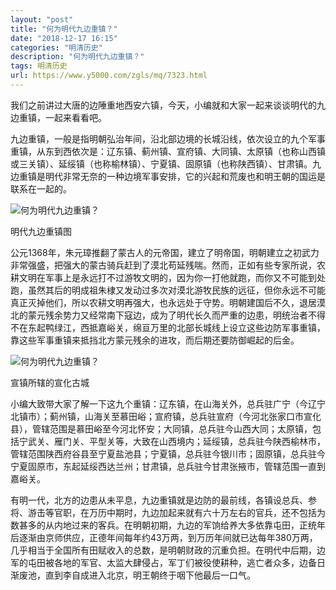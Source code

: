 ```yaml
---
layout: "post"
title: "何为明代九边重镇？"
date: "2018-12-17 16:15"
categories: "明清历史"
description: "何为明代九边重镇？"
tags: 明清历史
url: https://www.y5000.com/zgls/mq/7323.html
---
```






我们之前讲过大唐的边陲重地西安六镇，今天，小编就和大家一起来谈谈明代的九边重镇，一起来看看吧。

九边重镇，一般是指明朝弘治年间，沿北部边境的长城沿线，依次设立的九个军事重镇，从东到西依次是：辽东镇、蓟州镇、宣府镇、大同镇、太原镇（也称山西镇或三关镇）、延绥镇（也称榆林镇）、宁夏镇、固原镇（也称陕西镇）、甘肃镇。九边重镇是明代非常无奈的一种边境军事安排，它的兴起和荒废也和明王朝的国运是联系在一起的。

![何为明代九边重镇？](/uploads/allimg/161215/6-161215115532210.JPG)

明代九边重镇图

公元1368年，朱元璋推翻了蒙古人的元帝国，建立了明帝国，明朝建立之初武力非常强盛，把强大的蒙古骑兵赶到了漠北苟延残喘。然而，正如有些专家所说，农耕文明在军事上是永远打不过游牧文明的，因为你一打他就跑，而你又不可能到处跑，虽然其后的明成祖朱棣又发动过多次对漠北游牧民族的远征，但你永远不可能真正灭掉他们，所以农耕文明再强大，也永远处于守势。明朝建国后不久，退居漠北的蒙元残余势力又经常南下寇边，成为了明代长久而严重的边患，明统治者不得不在东起鸭绿江，西抵嘉峪关，绵亘万里的北部长城线上设立这些边防军事重镇，靠这些军事重镇来抵挡北方蒙元残余的进攻，而后期还要防御崛起的后金。

![何为明代九边重镇？](/uploads/allimg/161215/6-16121511551A11.JPG)

宣镇所辖的宣化古城

小编大致带大家了解一下这九个重镇：辽东镇，在山海关外，总兵驻广宁（今辽宁北镇市）；蓟州镇，山海关至慕田峪；宣府镇，总兵驻宣府（今河北张家口市宣化县），管辖范围是慕田峪至今河北怀安；大同镇，总兵驻今山西大同；太原镇，包括宁武关、雁门关、平型关等，大致在山西境内；延绥镇，总兵驻今陕西榆林市，管辖范围陕西府谷县至宁夏盐池县；宁夏镇，总兵驻今银川市；固原镇，总兵驻今宁夏固原市，东起延绥西达兰州；甘肃镇，总兵驻今甘肃张掖市，管辖范围一直到嘉峪关。

有明一代，北方的边患从未平息，九边重镇就是边防的最前线，各镇设总兵、参将、游击等官职，在万历中期时，九边加起来就有六十万左右的官兵，还不包括为数甚多的从内地过来的客兵。在明朝初期，九边的军饷给养大多依靠屯田，正统年后逐渐由京师供应，正德年间每年约43万两，到万历年间就已达每年380万两，几乎相当于全国所有田赋收入的总数，是明朝财政的沉重负担。在明代中后期，边军的屯田被各地的军官、太监大肆侵占，军丁们被役使耕种，逃亡者众多，边备日渐废池，直到李自成进入北京，明王朝终于咽下他最后一口气。
